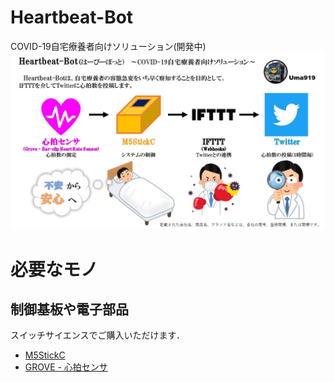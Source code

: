 # Heartbeat-Bot
COVID-19自宅療養者向けソリューション(開発中)  
<img src="./doc/doc.jpg" width="640px">



# 必要なモノ
## 制御基板や電子部品
スイッチサイエンスでご購入いただけます．
 * [M5StickC](https://ssci.to/5517)
 * [GROVE - 心拍センサ](https://ssci.to/2526)
